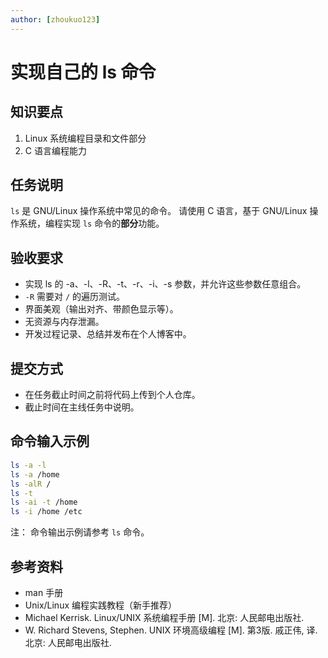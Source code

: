 ```yaml
---
author: [zhoukuo123]
---
```


# 实现自己的 ls 命令

## 知识要点

1. Linux 系统编程目录和文件部分
2. C 语言编程能力

## 任务说明

`ls` 是 GNU/Linux 操作系统中常见的命令。
请使用 C 语言，基于 GNU/Linux 操作系统，编程实现 `ls` 命令的**部分**功能。

## 验收要求

- 实现 ls 的 -a、-l、-R、-t、-r、-i、-s 参数，并允许这些参数任意组合。
- `-R` 需要对 `/` 的遍历测试。
- 界面美观（输出对齐、带颜色显示等）。
- 无资源与内存泄漏。
- 开发过程记录、总结并发布在个人博客中。

## 提交方式

- 在任务截止时间之前将代码上传到个人仓库。
- 截止时间在主线任务中说明。

## 命令输入示例

```bash
ls -a -l
ls -a /home
ls -alR /
ls -t
ls -ai -t /home
ls -i /home /etc
```

注：
命令输出示例请参考 `ls` 命令。

## 参考资料

- man 手册
- Unix/Linux 编程实践教程（新手推荐）
- Michael Kerrisk. Linux/UNIX 系统编程手册 [M]. 北京: 人民邮电出版社.
- W. Richard Stevens, Stephen. UNIX 环境高级编程 [M]. 第3版. 戚正伟, 译. 北京: 人民邮电出版社.
